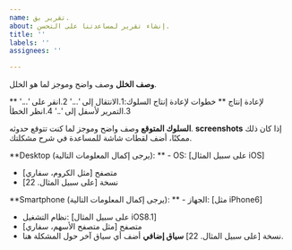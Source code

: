 ```yaml
---
name: تقرير بق.
about: إنشاء تقرير لمساعدتنا على التحسن.
title: ''
labels: ''
assignees: ''

---
```


**وصف الخلل**
وصف واضح وموجز لما هو الخلل.

** لإعادة إنتاج **
خطوات لإعادة إنتاج السلوك:1.الانتقال إلى '...'
2.انقر على '...'
3.التمرير لأسفل إلى '..'
4.انظر الخطأ

**السلوك المتوقع**
وصف واضح وموجز لما كنت تتوقع حدوثه.  **screenshots**
إذا كان ذلك ممكنًا، أضف لقطات شاشة للمساعدة في شرح مشكلتك.

**Desktop (يرجى إكمال المعلومات التالية): **  - OS: [على سبيل المثال iOS]
- متصفح [مثل الكروم، سفاري]
- نسخة [على سبيل المثال. 22]

**Smartphone (يرجى إكمال المعلومات التالية): **  - الجهاز: [مثل iPhone6]
- نظام التشغيل: [على سبيل المثال iOS8.1]
- متصفح [مثل متصفح الأسهم، سفاري]
- نسخة [على سبيل المثال. 22]  **سياق إضافي**
أضف أي سياق آخر حول المشكلة هنا.
